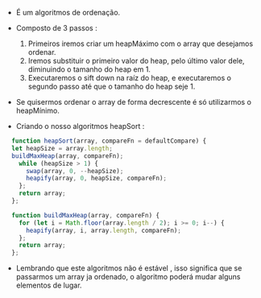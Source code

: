 - É um algoritmos de ordenação.
- Composto de 3 passos :
    1. Primeiros iremos criar um heapMáximo com o array que desejamos ordenar.
    2. Iremos substituir o primeiro valor do heap, pelo último valor dele, diminuindo o tamanho do heap em 1.
    3. Executaremos o sift down na raíz do heap, e executaremos o segundo passo até que o tamanho do heap seje 1.

- Se quisermos ordenar o array de forma decrescente é só utilizarmos o heapMínimo.
- Criando o nosso algoritmos heapSort :

~~~javascript
  function heapSort(array, compareFn = defaultCompare) {
  let heapSize = array.length;
  buildMaxHeap(array, compareFn);
    while (heapSize > 1) {
      swap(array, 0, --heapSize);
      heapify(array, 0, heapSize, compareFn);
    };
    return array;
  };

  function buildMaxHeap(array, compareFn) {
    for (let i = Math.floor(array.length / 2); i >= 0; i--) {
      heapify(array, i, array.length, compareFn);
    };
    return array;
  };
~~~

- Lembrando que este algoritmos não é estável , isso significa que se passarmos um array ja ordenado, o algoritmo poderá mudar alguns elementos de lugar.